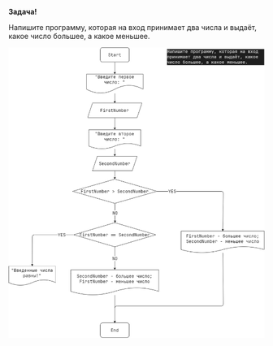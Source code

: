 **Задача!**

Напишите программу, которая на вход принимает два числа и выдаёт, какое число большее, а какое меньшее.

![Блок-схема](Task2.drawio.png)